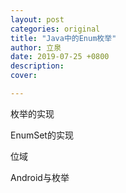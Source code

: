 ```yaml
---
layout: post
categories: original
title: "Java中的Enum枚举"
author: 立泉
date: 2019-07-25 +0800
description: 
cover: 

---
```


枚举的实现

EnumSet的实现

位域

Android与枚举
